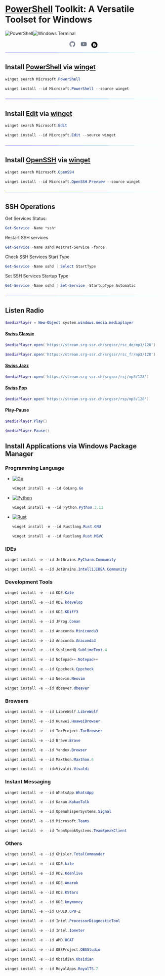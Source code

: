 # [PowerShell](https://learn.microsoft.com/en-us/powershell/) Toolkit: A Versatile Toolset for Windows
![PowerShell](https://img.shields.io/badge/PowerShell-%235391FE.svg?style=for-the-badge&logo=powershell&logoColor=white)![Windows Terminal](https://img.shields.io/badge/Windows%20Terminal-%234D4D4D.svg?style=for-the-badge&logo=windows-terminal&logoColor=white)

<p align="center">
    <a href="https://github.com/cybersecurity-dev/"><img height="25" src="https://github.com/cybersecurity-dev/cybersecurity-dev/blob/main/assets/github.svg" alt="GitHub"></a>
    &nbsp;
    <a href="https://www.youtube.com/@CyberThreatDefence"><img height="25" src="https://github.com/cybersecurity-dev/cybersecurity-dev/blob/main/assets/youtube.svg" alt="YouTube"></a>
    &nbsp;
    <a href="https://cyberthreatdefence.com/my_awesome_lists"><img height="20" src="https://github.com/cybersecurity-dev/cybersecurity-dev/blob/main/assets/blog.svg" alt="My Awesome Lists"></a>
    <img src="https://github.com/cybersecurity-dev/cybersecurity-dev/blob/main/assets/bar.gif">
</p>

## Install [PowerShell](https://github.com/PowerShell/PowerShell) via [winget](https://winget.run/)
```powershell
winget search Microsoft.PowerShell
```
```powershell
winget install --id Microsoft.PowerShell --source winget
```
<img src="https://github.com/cybersecurity-dev/cybersecurity-dev/blob/main/assets/bar.gif">

## Install [Edit](https://github.com/microsoft/edit) via [winget](https://winget.run/)

```powershell
winget search Microsoft.Edit
```
```powershell
winget install --id Microsoft.Edit --source winget
```
<img src="https://github.com/cybersecurity-dev/cybersecurity-dev/blob/main/assets/bar.gif">

## Install [OpenSSH](https://www.openssh.com/) via [winget](https://winget.run/)

```powershell
winget search Microsoft.OpenSSH
```
```powershell
winget install --id Microsoft.OpenSSH.Preview --source winget
```
<img src="https://github.com/cybersecurity-dev/cybersecurity-dev/blob/main/assets/bar.gif">

## SSH Operations
Get Services Status:
```powershell
Get-Service -Name *ssh*
```
Restart SSH services
```powershell
Get-Service -Name sshd|Restrat-Service -force
```

Check SSH Services Start Type
```powershell
Get-Service -Name sshd | Select StartType
```

Set SSH Services Startup Type
```powershell
Get-Service -Name sshd | Set-Service -StartupType Automatic
```
<img src="https://github.com/cybersecurity-dev/cybersecurity-dev/blob/main/assets/bar.gif">

## Listen Radio
```powershell
$mediaPlayer = New-Object system.windows.media.mediaplayer
```
#### [Swiss Classic](https://www.radioswissclassic.ch/en)
```powershell
$mediaPlayer.open('https://stream.srg-ssr.ch/srgssr/rsc_de/mp3/128')
```
```powershell
$mediaPlayer.open('https://stream.srg-ssr.ch/srgssr/rsc_fr/mp3/128')
```
#### [Swiss Jazz](https://www.radioswissjazz.ch/en/)
```powershell
$mediaPlayer.open('https://stream.srg-ssr.ch/srgssr/rsj/mp3/128')
```
#### [Swiss Pop](https://www.radioswisspop.ch/en)
```powershell
$mediaPlayer.open('https://stream.srg-ssr.ch/srgssr/rsp/mp3/128')
```
#### Play-Pause
```powershell
$mediaPlayer.Play()
```
```powershell
$mediaPlayer.Pause()
```
## Install Applications via Windows Package Manager
### Programming Language
* [![Go](https://img.shields.io/badge/Go-%2300ADD8.svg?&logo=go&logoColor=white)](#)
  ```powershell
  winget install -e --id GoLang.Go
  ```
* [![Python](https://img.shields.io/badge/Python-3776AB?logo=python&logoColor=fff)](#)
  ```powershell
  winget install -e --id Python.Python.3.11
  ```
* [![Rust](https://img.shields.io/badge/Rust-%23000000.svg?e&logo=rust&logoColor=white)](#)
  ```powershell
  winget install -e --id Rustlang.Rust.GNU
  ```
  ```powershell
  winget install -e --id Rustlang.Rust.MSVC
  ```

### IDEs
```powershell
winget install -e --id JetBrains.PyCharm.Community
```
```powershell
winget install -e --id JetBrains.IntelliJIDEA.Community
```
### Development Tools
```powershell
winget install -e --id KDE.Kate
```
```powershell
winget install -e --id KDE.kdevelop
```
```powershell
winget install -e --id KDE.KDiff3
```
```powershell
winget install -e --id JFrog.Conan
```
```powershell
winget install -e --id Anaconda.Miniconda3
```
```powershell
winget install -e --id Anaconda.Anaconda3
```
```powershell
winget install -e --id SublimeHQ.SublimeText.4
```
```powershell
winget install -e --id Notepad++.Notepad++
```
```powershell
winget install -e --id Cppcheck.Cppcheck
```
```powershell
winget install -e --id Neovim.Neovim
```
```powershell
winget install -e --id dbeaver.dbeaver
```
### Browsers
```powershell
winget install -e --id LibreWolf.LibreWolf
```
```powershell
winget install -e --id Huawei.HuaweiBrowser
```
```powershell
winget install -e --id TorProject.TorBrowser
```
```powershell
winget install -e --id Brave.Brave
```
```powershell
winget install -e --id Yandex.Browser
```
```powershell
winget install -e --id Maxthon.Maxthon.6
```
```powershell
winget install -e --id=Vivaldi.Vivaldi
```
### Instant Messaging
```powershell
winget install -e --id WhatsApp.WhatsApp
```
```powershell
winget install -e --id Kakao.KakaoTalk
```
```powershell
winget install -e --id OpenWhisperSystems.Signal
```
```powershell
winget install -e --id Microsoft.Teams
```
```powershell
winget install -e --id TeamSpeakSystems.TeamSpeakClient
```
### Others
```powershell
winget install -e --id Ghisler.TotalCommander
```
```powershell
winget install -e --id KDE.kile
```
```powershell
winget install -e --id KDE.Kdenlive
```
```powershell
winget install -e --id KDE.Amarok
```
```powershell
winget install -e --id KDE.KStars
```
```powershell
winget install -e --id KDE.kmymoney
```
```powershell
winget install -e --id CPUID.CPU-Z
```
```powershell
winget install -e --id Intel.ProcessorDiagnosticTool
```
```powershell
winget install -e --id Intel.Iometer
```
```powershell
winget install -e --id AMD.OCAT
```
```powershell
winget install -e --id OBSProject.OBSStudio
```
```powershell
winget install -e --id Obsidian.Obsidian
```
```powershell
winget install -e --id RoyalApps.RoyalTS.7
```
